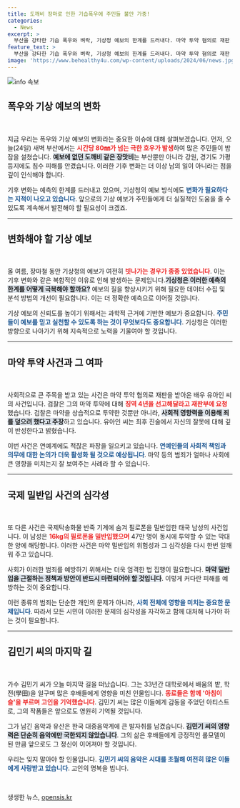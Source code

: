 ```yaml
---
title: 도깨비 장마로 인한 기습폭우에 주민들 불안 가중!
categories:
  - News
excerpt: >
  부산을 강타한 기습 폭우와 벼락, 기상청 예보의 한계를 드러내다. 마약 투약 혐의로 재판 중인 유아인, 징역 4년 요청 소식과 함께 마지막 길을 떠난 김민기 씨의 감동적인 추모가 이어진다.
feature_text: >
  부산을 강타한 기습 폭우와 벼락, 기상청 예보의 한계를 드러내다. 마약 투약 혐의로 재판 중인 유아인, 징역 4년 요청 소식과 함께 마지막 길을 떠난 김민기 씨의 감동적인 추모가 이어진다.
image: 'https://www.behealthy4u.com/wp-content/uploads/2024/06/news.jpg'
---
```


<p><img src="https://www.behealthy4u.com/wp-content/uploads/2024/06/news.jpg" alt="info 속보" /></p>

<h2 data-ke-size="size26">폭우와 기상 예보의 변화</h2>

<p data-ke-size="size16">&nbsp;</p>

<p data-ke-size="size16">지금 우리는 폭우와 기상 예보의 변화라는 중요한 이슈에 대해 살펴보겠습니다. 먼저, 오늘(24일) 새벽 부산에서는 <b><span style="color: #ee2323;">시간당 80㎜가 넘는 극한 호우가 발생</span></b>하여 많은 주민들이 밤잠을 설쳤습니다. <b><span style="background-color: #21538527;">예보에 없던 도깨비 같은 장맛비</span></b>는 부산뿐만 아니라 강원, 경기도 가평 등지에도 침수 피해를 안겼습니다. 이러한 기후 변화는 더 이상 남의 일이 아니라는 점을 깊이 인식해야 합니다.</p>

<p data-ke-size="size16">기후 변화는 예측의 한계를 드러내고 있으며, 기상청의 예보 방식에도 <b><span style="color: #1a5490;">변화가 필요하다는 지적이 나오고 있습니다</span></b>. 앞으로의 기상 예보가 주민들에게 더 실질적인 도움을 줄 수 있도록 계속해서 발전해야 할 필요성이 크겠죠.</p>

<hr />

<h2 data-ke-size="size26">변화해야 할 기상 예보</h2>

<p data-ke-size="size16">&nbsp;</p>

<p data-ke-size="size16">올 여름, 장마철 동안 기상청의 예보가 여전히 <b><span style="color: #ee2323;">빗나가는 경우가 종종 있었습니다</span></b>. 이는 기후 변화와 같은 복합적인 이유로 인해 발생하는 문제입니다.<b><span style="background-color: #21538527;">기상청은 이러한 예측의 한계를 어떻게 극복해야 할까요?</span></b> 예보의 질을 향상시키기 위해 필요한 데이터 수집 및 분석 방법의 개선이 필요합니다. 이는 더 정확한 예측으로 이어질 것입니다.</p>

<p data-ke-size="size16">기상 예보의 신뢰도를 높이기 위해서는 과학적 근거에 기반한 예보가 중요합니다. <b><span style="color: #1a5490;">주민들이 예보를 믿고 실천할 수 있도록 하는 것이 무엇보다도 중요합니다</span></b>. 기상청은 이러한 방향으로 나아가기 위해 지속적으로 노력을 기울여야 할 것입니다.</p>

<hr />

<h2 data-ke-size="size26">마약 투약 사건과 그 여파</h2>

<p data-ke-size="size16">&nbsp;</p>

<p data-ke-size="size16">사회적으로 큰 주목을 받고 있는 사건은 마약 투약 혐의로 재판을 받아온 배우 유아인 씨의 사건입니다. 검찰은 그의 마약 투약에 대해 <b><span style="color: #ee2323;">징역 4년을 선고해달라고 재판부에 요청</span></b>했습니다. 검찰은 마약을 상습적으로 투약한 것뿐만 아니라, <b><span style="background-color: #21538527;">사회적 영향력을 이용해 죄를 덮으려 했다고 주장</span></b>하고 있습니다. 유아인 씨는 최후 진술에서 자신의 잘못에 대해 깊이 반성한다고 밝혔습니다.</p>

<p data-ke-size="size16">이번 사건은 연예계에도 적잖은 파장을 일으키고 있습니다. <b><span style="color: #1a5490;">연예인들의 사회적 책임과 의무에 대한 논의가 더욱 활성화 될 것으로 예상됩니다</span></b>. 마약 등의 범죄가 얼마나 사회에 큰 영향을 미치는지 잘 보여주는 사례라 할 수 있습니다.</p>

<hr />

<h2 data-ke-size="size26">국제 밀반입 사건의 심각성</h2>

<p data-ke-size="size16">&nbsp;</p>

<p data-ke-size="size16">또 다른 사건은 국제탁송화물 반죽 기계에 숨겨 필로폰을 밀반입한 태국 남성의 사건입니다. 이 남성은 <b><span style="color: #ee2323;">16kg의 필로폰을 밀반입했으며</span></b> 47만 명이 동시에 투약할 수 있는 막대한 양에 해당합니다. 이러한 사건은 마약 밀반입의 위험성과 그 심각성을 다시 한번 일깨워 주고 있습니다.</p>

<p data-ke-size="size16">사회가 이러한 범죄를 예방하기 위해서는 더욱 엄격한 법 집행이 필요합니다. <b><span style="background-color: #21538527;">마약 밀반입을 근절하는 정책과 방안이 반드시 마련되어야 할 것입니다</span></b>. 이렇게 커다란 피해를 예방하는 것이 중요합니다.</p>

<p data-ke-size="size16">이런 종류의 범죄는 단순한 개인의 문제가 아니라, <b><span style="color: #1a5490;">사회 전체에 영향을 미치는 중요한 문제입니다</span></b>. 따라서 모든 시민이 이러한 문제의 심각성을 자각하고 함께 대처해 나가야 하는 것이 필요합니다.</p>

<hr />

<h2 data-ke-size="size26">김민기 씨의 마지막 길</h2>

<p data-ke-size="size16">&nbsp;</p>

<p data-ke-size="size16">가수 김민기 씨가 오늘 마지막 길을 떠났습니다. 그는 33년간 대학로에서 배움의 밭, 학전(學田)을 일구며 많은 후배들에게 영향을 미친 인물입니다. <b><span style="color: #ee2323;">동료들은 함께 '아침이슬'을 부르며 고인을 기억했습니다</span></b>. 김민기 씨는 많은 이들에게 감동을 주었던 아티스트로, 그의 작품들은 앞으로도 영원히 기억될 것입니다.</p>

<p data-ke-size="size16">그가 남긴 음악과 유산은 한국 대중음악계에 큰 발자취를 남겼습니다. <b><span style="background-color: #21538527;">김민기 씨의 영향력은 단순히 음악에만 국한되지 않았습니다</span></b>. 그의 삶은 후배들에게 긍정적인 롤모델이 된 만큼 앞으로도 그 정신이 이어져야 할 것입니다.</p>

<p data-ke-size="size16">우리는 잊지 말아야 할 인물입니다. <b><span style="color: #1a5490;">김민기 씨의 음악은 시대를 초월해 여전히 많은 이들에게 사랑받고 있습니다</span></b>. 고인의 명복을 빕니다.</p>

<p data-ke-size="size16">&nbsp;</p>
생생한 뉴스, <a href="https://opensis.kr" rel="dofollow">opensis.kr</a>


